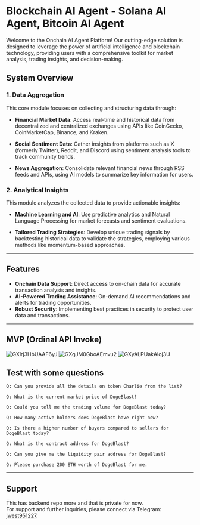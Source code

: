 **Blockchain AI Agent - Solana AI Agent, Bitcoin AI Agent**
=====================================

Welcome to the Onchain AI Agent Platform! Our cutting-edge solution is designed to leverage the power of artificial intelligence and blockchain technology, providing users with a comprehensive toolkit for market analysis, trading insights, and decision-making.

## System Overview

### 1. Data Aggregation

This core module focuses on collecting and structuring data through:

- **Financial Market Data**: Access real-time and historical data from decentralized and centralized exchanges using APIs like CoinGecko, CoinMarketCap, Binance, and Kraken.
  
- **Social Sentiment Data**: Gather insights from platforms such as X (formerly Twitter), Reddit, and Discord using sentiment analysis tools to track community trends.
  
- **News Aggregation**: Consolidate relevant financial news through RSS feeds and APIs, using AI models to summarize key information for users.

### 2. Analytical Insights

This module analyzes the collected data to provide actionable insights:

- **Machine Learning and AI**: Use predictive analytics and Natural Language Processing for market forecasts and sentiment evaluations.
  
- **Tailored Trading Strategies**: Develop unique trading signals by backtesting historical data to validate the strategies, employing various methods like momentum-based approaches.

---

## Features

- **Onchain Data Support**: Direct access to on-chain data for accurate transaction analysis and insights.
- **AI-Powered Trading Assistance**: On-demand AI recommendations and alerts for trading opportunities.
- **Robust Security**: Implementing best practices in security to protect user data and transactions.

---

## MVP (Ordinal API Invoke)
![GXlrj3HbUAAF6yJ](https://github.com/user-attachments/assets/b65a77f3-4038-47b0-9cbf-0c2a05f94b62)
![GXqJM0GboAEmvu2](https://github.com/user-attachments/assets/446e5111-10f0-46a0-9739-656967b3a865)
![GXyALPUakAIoj3U](https://github.com/user-attachments/assets/6d82a586-2e99-4e3d-b282-cfdeda300a4b)

## Test with some questions
```
Q: Can you provide all the details on token Charlie from the list?
```
```
Q: What is the current market price of DogeBlast?
```
```
Q: Could you tell me the trading volume for DogeBlast today?
```
```
Q: How many active holders does DogeBlast have right now?
```
```
Q: Is there a higher number of buyers compared to sellers for DogeBlast today?
```
```
Q: What is the contract address for DogeBlast?
```
```
Q: Can you give me the liquidity pair address for DogeBlast?
```
```
Q: Please purchase 200 ETH worth of DogeBlast for me.
```
---

## Support
This has backend repo more and that is private for now. <br/>
For support and further inquiries, please connect via Telegram: [jwest951227](https://t.me/jwest951227).
